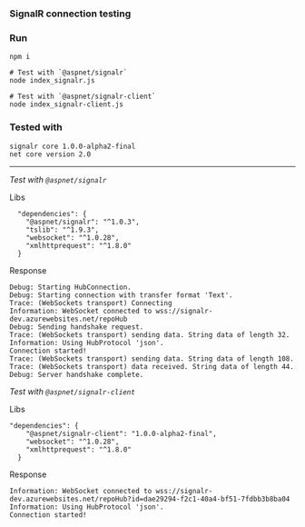 ### SignalR connection testing

### Run
```
npm i

# Test with `@aspnet/signalr`
node index_signalr.js

# Test with `@aspnet/signalr-client`
node index_signalr-client.js
```

### Tested with 
```
signalr core 1.0.0-alpha2-final
net core version 2.0
```
---------

*Test with `@aspnet/signalr`*

Libs
```
  "dependencies": {
    "@aspnet/signalr": "^1.0.3",
    "tslib": "^1.9.3",
    "websocket": "^1.0.28",
    "xmlhttprequest": "^1.8.0"
  }
```

Response
```
Debug: Starting HubConnection.
Debug: Starting connection with transfer format 'Text'.
Trace: (WebSockets transport) Connecting
Information: WebSocket connected to wss://signalr-dev.azurewebsites.net/repoHub
Debug: Sending handshake request.
Trace: (WebSockets transport) sending data. String data of length 32.
Information: Using HubProtocol 'json'.
Connection started!
Trace: (WebSockets transport) sending data. String data of length 108.
Trace: (WebSockets transport) data received. String data of length 44.
Debug: Server handshake complete.
```

*Test with `@aspnet/signalr-client`*

Libs
```
"dependencies": {
    "@aspnet/signalr-client": "1.0.0-alpha2-final",
    "websocket": "^1.0.28",
    "xmlhttprequest": "^1.8.0"
  }
```

Response
```
Information: WebSocket connected to wss://signalr-dev.azurewebsites.net/repoHub?id=dae29294-f2c1-40a4-bf51-7fdbb3b8ba04
Information: Using HubProtocol 'json'.
Connection started!
```


